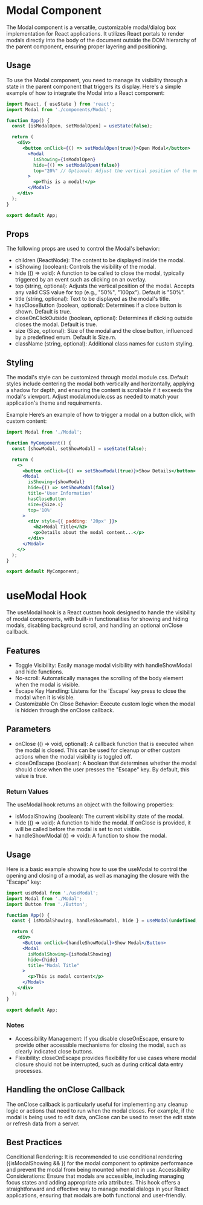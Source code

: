 # Modal Component
The Modal component is a versatile, customizable modal/dialog box implementation for React applications. It utilizes React portals to render modals directly into the body of the document outside the DOM hierarchy of the parent component, ensuring proper layering and positioning.

## Usage
To use the Modal component, you need to manage its visibility through a state in the parent component that triggers its display. Here's a simple example of how to integrate the Modal into a React component:

```jsx
import React, { useState } from 'react';
import Modal from './components/Modal';

function App() {
  const [isModalOpen, setModalOpen] = useState(false);

  return (
    <div>
      <button onClick={() => setModalOpen(true)}>Open Modal</button>
        <Modal
          isShowing={isModalOpen}
          hide={() => setModalOpen(false)}
          top="20%" // Optional: Adjust the vertical position of the modal
        >
          <p>This is a modal!</p>
        </Modal>
    </div>
  );
}

export default App;
```

## Props
The following props are used to control the Modal's behavior:

- children (ReactNode): The content to be displayed inside the modal.
- isShowing (boolean): Controls the visibility of the modal.
- hide (() => void): A function to be called to close the modal, typically triggered by an event such as clicking on an overlay. 
- top (string, optional): Adjusts the vertical position of the modal. Accepts any valid CSS value for top (e.g., "50%", "100px"). Default is "50%".
- title (string, optional): Text to be displayed as the modal's title.
- hasCloseButton (boolean, optional): Determines if a close button is shown. Default is true.
- closeOnClickOutside (boolean, optional): Determines if clicking outside closes the modal. Default is true.
- size (Size, optional): Size of the modal and the close button, influenced by a predefined enum. Default is Size.m.
- className (string, optional): Additional class names for custom styling.

## Styling
The modal's style can be customized through modal.module.css. Default styles include centering the modal both vertically and horizontally, applying a shadow for depth, and ensuring the content is scrollable if it exceeds the modal's viewport. Adjust modal.module.css as needed to match your application's theme and requirements.

Example
Here’s an example of how to trigger a modal on a button click, with custom content:

```jsx
import Modal from './Modal';

function MyComponent() {
  const [showModal, setShowModal] = useState(false);

  return (
    <>
      <button onClick={() => setShowModal(true)}>Show Details</button>
      <Modal 
        isShowing={showModal}
        hide={() => setShowModal(false)}
        title='User Information'
        hasCloseButton
        size={Size.s}
        top='10%'
      >
        <div style={{ padding: '20px' }}>
          <h2>Modal Title</h2>
          <p>Details about the modal content...</p>
        </div>
      </Modal>
    </>
  );
}

export default MyComponent;
```

# useModal Hook
The useModal hook is a React custom hook designed to handle the visibility of modal components, with built-in functionalities for showing and hiding modals, disabling background scroll, and handling an optional onClose callback.

## Features
- Toggle Visibility: Easily manage modal visibility with handleShowModal and hide functions.
- No-scroll: Automatically manages the scrolling of the body element when the modal is visible.
- Escape Key Handling: Listens for the 'Escape' key press to close the modal when it is visible.
- Customizable On Close Behavior: Execute custom logic when the modal is hidden through the onClose callback.

## Parameters
- onClose (() => void, optional): A callback function that is executed when the modal is closed. This can be used for cleanup or other custom actions when the modal visibility is toggled off. 
- closeOnEscape (boolean): A boolean that determines whether the modal should close when the user presses the "Escape" key. By default, this value is true.

### Return Values
The useModal hook returns an object with the following properties:

- isModalShowing (boolean): The current visibility state of the modal.
- hide (() => void): A function to hide the modal. If onClose is provided, it will be called before the modal is set to not visible.
- handleShowModal (() => void): A function to show the modal.

## Usage
Here is a basic example showing how to use the useModal to control the opening and closing of a modal, as well as managing the closure with the "Escape" key:

```jsx
import useModal from './useModal';
import Modal from './Modal';
import Button from './Button';

function App() {
  const { isModalShowing, handleShowModal, hide } = useModal(undefined, false);

  return (
    <div>
      <Button onClick={handleShowModal}>Show Modal</Button>
      <Modal
        isModalShowing={isModalShowing}
        hide={hide}
        title="Modal Title"
      >
        <p>This is modal content</p>
      </Modal>
    </div>
  );
}

export default App;
```

### Notes
- Accessibility Management: If you disable closeOnEscape, ensure to provide other accessible mechanisms for closing the modal, such as clearly indicated close buttons.
- Flexibility: closeOnEscape provides flexibility for use cases where modal closure should not be interrupted, such as during critical data entry processes.

## Handling the onClose Callback
The onClose callback is particularly useful for implementing any cleanup logic or actions that need to run when the modal closes. For example, if the modal is being used to edit data, onClose can be used to reset the edit state or refresh data from a server.

## Best Practices
Conditional Rendering: It is recommended to use conditional rendering ({isModalShowing && <Modal />}) for the modal component to optimize performance and prevent the modal from being mounted when not in use.
Accessibility Considerations: Ensure that modals are accessible, including managing focus states and adding appropriate aria attributes.
This hook offers a straightforward and effective way to manage modal dialogs in your React applications, ensuring that modals are both functional and user-friendly.
